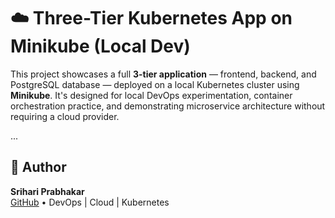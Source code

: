 # ☁️ Three-Tier Kubernetes App on Minikube (Local Dev)

This project showcases a full **3-tier application** — frontend, backend, and PostgreSQL database — deployed on a local Kubernetes cluster using **Minikube**. It's designed for local DevOps experimentation, container orchestration practice, and demonstrating microservice architecture without requiring a cloud provider.

...
## 👤 Author

**Srihari Prabhakar**  
[GitHub](https://github.com/srihariprabhakar) • DevOps | Cloud | Kubernetes
